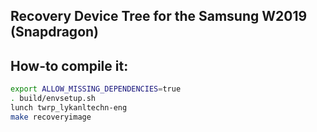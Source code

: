## Recovery Device Tree for the Samsung W2019 (Snapdragon)

## How-to compile it:

```sh
export ALLOW_MISSING_DEPENDENCIES=true
. build/envsetup.sh
lunch twrp_lykanltechn-eng
make recoveryimage
```


